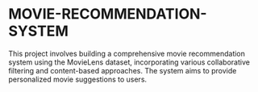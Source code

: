 # MOVIE-RECOMMENDATION-SYSTEM
This project involves building a comprehensive movie recommendation system using the MovieLens dataset, incorporating various collaborative filtering and content-based approaches. The system aims to provide personalized movie suggestions to users.
